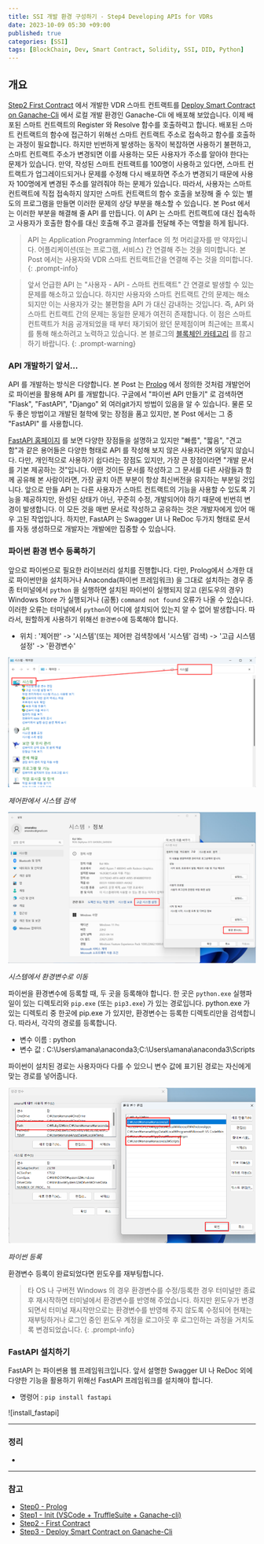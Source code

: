 ```yaml
---
title: SSI 개발 환경 구성하기 - Step4 Developing APIs for VDRs
date: 2023-10-09 05:30 +09:00
published: true
categories: [SSI]
tags: [BlockChain, Dev, Smart Contract, Solidity, SSI, DID, Python]
---
```


## 개요

[Step2 First Contract][step2_first_contract] 에서 개발한 VDR 스마트 컨트랙트를 [Deploy Smart Contract on Ganache-Cli][step3_Deploy_Contract] 
에서 로컬 개발 환경인 Ganache-Cli 에 배포해 보았습니다. 이제 배포된 스마트 컨트랙트의 Register 와 Resolve 함수를 호출하력고 합니다. 
배포된 스마트 컨트랙트의 함수에 접근하기 위해선 스마트 컨트랙트 주소로 접속하고 함수를 호출하는 과정이 필요합니다. 하지만 빈번하게 발생하는 동작이 복잡하면 사용하기 불편하고, 스마트 컨트랙트 주소가 변경되면 이를 사용하는 모든 사용자가 주소를 알아야 한다는 문제가 있습니다. 
만약, 작성된 스마트 컨트랙트를 100명이 사용하고 있다면, 스마트 컨트랙트가 업그레이드되거나 문제를 수정해 다시 배포하면 주소가 변경되기 때문에 사용자 100명에게 변경된 주소를 알려줘야 하는 문제가 있습니다. 
따라서, 사용자는 스마트 컨트랙트에 직접 접속하지 않지만 스마트 컨트랙트의 함수 호출을 보장해 줄 수 있는 별도의 프로그램을 만들면 이러한 문제의 상당 부분을 해소할 수 있습니다. 본 Post 에서는 이러한 부분을 해결해 줄 API 를 만듭니다. 이 API 는 스마트 컨트랙트에 대신 접속하고 사용자가 호출한 함수를 대신 호출해 주고 결과를 전달해 주는 역할을 하게 됩니다. 

> API 는 *A*pplication *P*rogramming *I*nterface 의 첫 머리글자를 딴 약자입니다. 어플리케이션(또는 프로그램, 서비스) 간 연결해 주는 것을 의미합니다. 본 Post 에서는 사용자와 VDR 스마트 컨트랙트간을 연결해 주는 것을 의미합니다.
{: .prompt-info}

> 앞서 언급한 API 는 "사용자 - API - 스마트 컨트랙트" 간 연결로 발생할 수 있는 문제를 해소하고 있습니다. 하지만 사용자와 스마트 컨트랙트 간의 문제는 해소되지만 이는 사용자가 갖는 불편함을 API 가 대신 감내하는 것입니다. 즉, API 와 스마트 컨트랙트 간의 문제는 동일한 문제가 여전히 존재합니다. 이 점은 스마트 컨트랙트가 처음 공개되었을 때 부터 재기되어 왔던 문제점이며 최근에는 프록시를 통해 해소하려고 노력하고 있습니다. 본 블로그의 [블록체인 카테고리][BlockChain_Category] 를 참고하기 바랍니다. 
{: .prompt-warning}

### API 개발하기 앞서...

API 를 개발하는 방식은 다양합니다. 본 Post 는 [Prolog][step0-prolog] 에서 정의한 것처럼 개발언어로 파이썬을 활용해 API 를 개발합니다. 
구글에서 "파이썬 API 만들기" 로 검색하면 "Flask", "FastAPI", "Django" 외 여러git가지 방법이 있음을 알 수 있습니다. 물론 모두 좋은 방법이고 개발된 철학에 맞는 장점을 품고 있지만, 본 Post 에서는 그 중 "FastAPI" 를 사용합니다. 

[FastAPI 홈페이지][fastapi_homepage] 를 보면 다양한 장점들을 설명하고 있지만 "빠름", "짧음", "견고함"과 같은 용어들은 다양한 형태로 API 를 작성해 보지 않은 사용자라면 와닿지 않습니다. 다만, 개인적으로 사용하기 쉽다라는 장점도 있지만, 가장 큰 장점이라면 "개발 문서를 기본 제공하는 것"입니다. 
어떤 것이든 문서를 작성하고 그 문서를 다른 사람들과 함께 공유해 본 사람이라면, 가장 골치 아픈 부분이 항상 최신버전을 유지하는 부분일 것입니다. 앞으로 만들 API 는 다른 사용자가 스마트 컨트랙트의 기능을 사용할 수 있도록 기능을 제공하지만, 완성된 상태가 아닌, 꾸준히 수정, 개발되어야 하기 때문에 빈번히 변경이 발생합니다. 이 모든 것을 매번 문서로 작성하고 공유하는 것은 개발자에게 있어 매우 고된 작업입니다. 하지만, FastAPI 는 Swagger UI 나 ReDoc 두가지 형태로 문서를 자동 생성하므로 개발자는 개발에만 집중할 수 있습니다. 

### 파이썬 환경 변수 등록하기




앞으로 파이썬으로 필요한 라이브러리 설치를 진행합니다. 다만, Prolog에서 소개한 대로 파이썬만을 설치하거나 Anaconda(파이썬 프레임워크) 을 그대로 설치하는 경우 종종 터미널에서 `python` 을 실행하면 설치된 파이썬이 실행되지 않고 (윈도우의 경우) Windows Store 가 실행되거나 (공통) `command not found` 오류가 나올 수 있습니다. 이러한 오류는 터미널에서 `python`이 어디에 설치되어 있는지 알 수 없어 발생합니다. 따라서, 원할하게 사용하기 위해선 `환경변수`에 등록해야 합니다. 

- 위치 : '제어판' -> '시스템'(또는 제어판 검색창에서 '시스템' 검색) -> '고급 시스템 설정' -> '환경변수'

![register_env_1](/assets/images/register_env_1.png)

_제어판에서 시스템 검색_

![register_env_2](/assets/images/register_env_2.png)

_시스템에서 환경변수로 이동_

파이썬을 환경변수에 등록할 때, 두 곳을 등록해야 합니다. 한 곳은 `python.exe` 실행파일이 있는 디렉토리와 `pip.exe` (또는 `pip3.exe`) 가 있는 경로입니다. python.exe 가 있는 디렉토리 중 한곳에 pip.exe 가 있지만, 환경변수는 등록한 디렉토리만을 검색합니다. 따라서, 각각의 경로를 등록합니다. 

- 변수 이름 : python
- 변수 값 : C:\Users\amana\anaconda3;C:\Users\amana\anaconda3\Scripts

파이썬이 설치된 경로는 사용자마다 다를 수 있으니 변수 값에 표기된 경로는 자신에게 맞는 경로를 넣어줍니다. 

![register_env_3](/assets/images/register_env_3.png)

_파이썬 등록_

환경변수 등록이 완료되었다면 윈도우를 재부팅합니다.

> 타 OS 나 구버전 Windows 의 경우 환경변수를 수정/등록한 경우 터미널만 종료 후 재시작하면 터미널에서 환경변수를 반영해 주었습니다. 하지만 윈도우가 변경되면서 터미널 재시작만으로는 환경변수를 반영해 주지 않도록 수정되어 현재는 재부팅하거나 로그인 중인 윈도우 계정을 로그아웃 후 로그인하는 과정을 거치도록 변경되었습니다. 
{: .prompt-info}









### FastAPI 설치하기

FastAPI 는 파이썬용 웹 프레임워크입니다. 앞서 설명한 Swagger UI 나 ReDoc 외에 다양한 기능을 활용하기 위해선 FastAPI 프레임워크를 설치해야 합니다. 

- 명령어 : `pip install fastapi`

![install_fastapi]










---
### 정리
* 

---
### 참고
* [Step0 - Prolog](https://keitechnote.github.io/blog/posts/vdr-step0-prolog/)
* [Step1 - Init (VSCode + TruffleSuite + Ganache-cli)](https://keitechnote.github.io/blog/posts/vdr-step1-init/)
* [Step2 - First Contract](https://keitechnote.github.io/blog/posts/vdr-step2-first-contract/)
* [Step3 - Deploy Smart Contract on Ganache-Cli](https://keitechnote.github.io/blog/posts/vdr-step3-deploy-ganache/)

[step0-prolog]: https://keitechnote.github.io/blog/posts/vdr-step0-prolog/
[step2_first_contract]: https://keitechnote.github.io/blog/posts/vdr-step2-first-contract/
[step3_Deploy_Contract]: https://keitechnote.github.io/blog/posts/vdr-step3-deploy-ganache/
[BlockChain_Category]: https://keitechnote.github.io/blog/categories/blockchain/
[fastapi_homepage]: https://fastapi.tiangolo.com/ko/
